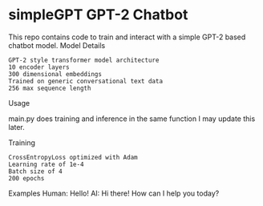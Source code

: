 # simpleGPT GPT-2 Chatbot

This repo contains code to train and interact with a simple GPT-2 based chatbot model.
Model Details

    GPT-2 style transformer model architecture
    10 encoder layers
    300 dimensional embeddings
    Trained on generic conversational text data
    256 max sequence length

Usage

main.py does training and inference in the same function I may update this later. 

Training

    CrossEntropyLoss optimized with Adam
    Learning rate of 1e-4
    Batch size of 4
    200 epochs

Examples
Human: Hello!
AI: Hi there! How can I help you today?
